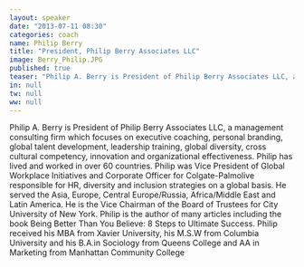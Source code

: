 ```yaml
---
layout: speaker
date: "2013-07-11 08:30"
categories: coach
name: Philip Berry
title: "President, Philip Berry Associates LLC"
image: Berry_Philip.JPG
published: true
teaser: "Philip A. Berry is President of Philip Berry Associates LLC, a management consulting firm which focuses on executive coaching, personal branding, global talent development, leadership training, global diversity, cross cultural competency, innovation and organizational effectiveness."
in: null
tw: null
ww: null
---
```


Philip A. Berry is President of Philip Berry Associates LLC, a management consulting firm which focuses on executive coaching, personal branding, global talent development, leadership training, global diversity, cross cultural competency, innovation and organizational effectiveness. Philip has lived and worked in over 60 countries. Philip was Vice President of Global Workplace Initiatives and Corporate Officer for Colgate-Palmolive responsible for HR, diversity and inclusion strategies on a global basis. He served the Asia, Europe, Central Europe/Russia, Africa/Middle East and Latin America. He is the Vice Chairman of the Board of Trustees for City University of New York. Philip is the author of many articles including the book Being Better Than You Believe: 8 Steps to Ultimate Success. Philip received his MBA from Xavier University, his M.S.W from Columbia University and his B.A.in Sociology from Queens College and AA in Marketing from Manhattan Community College